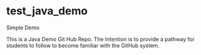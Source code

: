 # test_java_demo
Simple Demo

This is a Java Demo Git Hub Repo.
The Intention is to provide a pathway for students to follow to become familiar with the GitHub system.  
